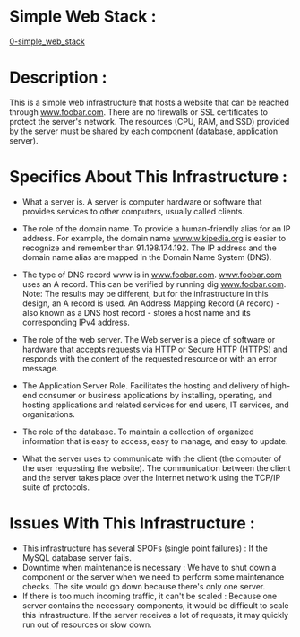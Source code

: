
# Simple Web Stack :
[0-simple_web_stack](https://github.com/BailladeMohamed/alx-system_engineering-devops/assets/144374389/01e7212c-81fd-4a16-8ea1-40560bcc0c1c)

# Description :
This is a simple web infrastructure that hosts a website that can be reached through www.foobar.com. There are no firewalls or SSL certificates to protect the server's network. The resources (CPU, RAM, and SSD) provided by the server must be shared by each component (database, application server).
# Specifics About This Infrastructure :
 * What a server is.
A server is computer hardware or software that provides services to other computers, usually called clients.

* The role of the domain name.
To provide a human-friendly alias for an IP address. For example, the domain name www.wikipedia.org is easier to recognize and remember than 91.198.174.192. The IP address and the domain name alias are mapped in the Domain Name System (DNS).

* The type of DNS record www is in www.foobar.com.
www.foobar.com uses an A record. This can be verified by running dig www.foobar.com.
Note: The results may be different, but for the infrastructure in this design, an A record is used.
An Address Mapping Record (A record) - also known as a DNS host record - stores a host name and its corresponding IPv4 address.

* The role of the web server.
The Web server is a piece of software or hardware that accepts requests via HTTP or Secure HTTP (HTTPS) and responds with the content of the requested resource or with an error message.

* The Application Server Role.
Facilitates the hosting and delivery of high-end consumer or business applications by installing, operating, and hosting applications and related services for end users, IT services, and organizations.

* The role of the database.
To maintain a collection of organized information that is easy to access, easy to manage, and easy to update.

* What the server uses to communicate with the client (the computer of the user requesting the website).
The communication between the client and the server takes place over the Internet network using the TCP/IP suite of protocols.

# Issues With This Infrastructure : 

* This infrastructure has several SPOFs (single point failures) :
	If the MySQL database server fails.
* Downtime when maintenance is necessary : 
	We have to shut down a component or the server when we need to perform some maintenance checks. The site would go down because there's only one server.
* If there is too much incoming traffic, it can't be scaled :
	Because one server contains the necessary components, it would be difficult to scale this infrastructure. If the server receives a lot of requests, it may quickly run out of resources or slow down.

